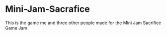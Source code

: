 # Mini-Jam-Sacrafice
This is the game me and three other people made for the Mini Jam Sacrifice Game Jam
